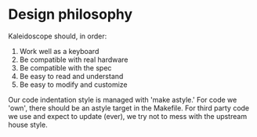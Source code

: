 # Design philosophy

Kaleidoscope should, in order:  

1) Work well as a keyboard 
2) Be compatible with real hardware 
3) Be compatible with the spec 
4) Be easy to read and understand 
5) Be easy to modify and customize

Our code indentation style is managed with 'make astyle.' For code we 'own', there should be an astyle target in the Makefile. For third party code we use and expect to update (ever), we try not to mess with the upstream house style.
